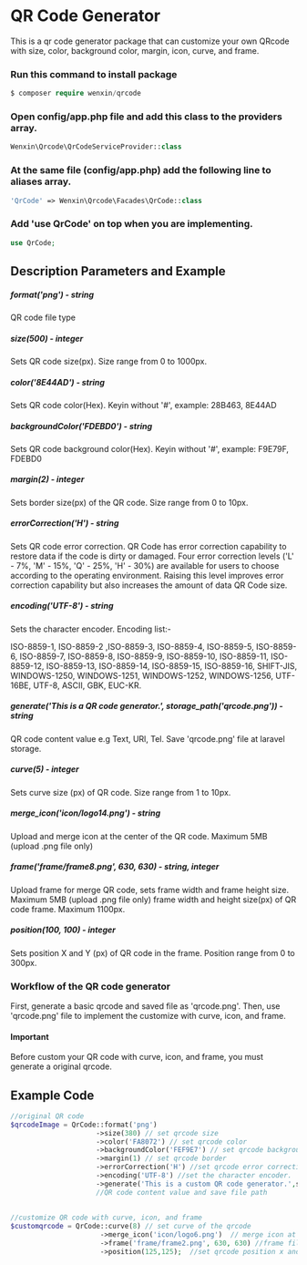 # QR Code Generator

This is a qr code generator package that can customize your own QRcode with size, color, background color, margin, icon, curve, and frame.

### Run this command to install package
```php
$ composer require wenxin/qrcode
```

### Open config/app.php file and add this class to the providers array.
```php
Wenxin\Qrcode\QrCodeServiceProvider::class
```

### At the same file (config/app.php) add the following line to aliases array. 
```php
'QrCode' => Wenxin\Qrcode\Facades\QrCode::class
```
### Add 'use QrCode' on top when you are implementing.
```php
use QrCode;
```
## Description Parameters and Example

##### format('png') - string
QR code file type
##### size(500) - integer
Sets QR code size(px). Size range from 0 to 1000px.
##### color('8E44AD') - string
Sets QR code color(Hex). Keyin without '#', example: 28B463, 8E44AD  
##### backgroundColor('FDEBD0') - string
Sets QR code background color(Hex). Keyin without '#', example: F9E79F, FDEBD0
##### margin(2) - integer
Sets border size(px) of the QR code. Size range from 0 to 10px.
##### errorCorrection('H') - string
Sets QR code error correction. QR Code has error correction capability to restore data if the code
is dirty or damaged. Four error correction levels ('L' - 7%, 'M' - 15%, 'Q' - 25%, 'H' - 30%) are available for users to choose according to the operating environment. Raising this level improves error correction capability but also increases the amount
of data QR Code size.
##### encoding('UTF-8') - string
Sets the character encoder. Encoding list:-

ISO-8859-1, ISO-8859-2 ,ISO-8859-3, ISO-8859-4, ISO-8859-5, ISO-8859-6, ISO-8859-7, ISO-8859-8, ISO-8859-9,
ISO-8859-10, ISO-8859-11, ISO-8859-12, ISO-8859-13, ISO-8859-14, ISO-8859-15, ISO-8859-16, SHIFT-JIS, WINDOWS-1250, WINDOWS-1251, WINDOWS-1252, WINDOWS-1256, UTF-16BE, UTF-8, ASCII, GBK, EUC-KR.
##### generate('This is a QR code generator.', storage_path('qrcode.png')) - string
QR code content value e.g Text, URl, Tel.
Save 'qrcode.png' file at laravel storage.
##### curve(5) - integer
Sets curve size (px) of QR code. Size range from 1 to 10px.
##### merge_icon('icon/logo14.png') - string
Upload and merge icon at the center of the QR code. Maximum 5MB (upload .png file only)
##### frame('frame/frame8.png', 630, 630) - string, integer
Upload frame for merge QR code, sets frame width and frame height
size. Maximum 5MB (upload .png file only) frame width and height size(px) of QR code frame. Maximum 1100px.
##### position(100, 100) - integer
Sets position X and Y (px) of QR code in the frame. Position range from 0 to 300px.


### Workflow of the QR code generator
First, generate a basic qrcode and saved file as 'qrcode.png'.
Then, use 'qrcode.png' file to implement the customize with curve, icon, and frame.

#### Important
Before custom your QR code with curve, icon, and frame, you must generate a original qrcode.

## Example Code
```php
//original QR code
$qrcodeImage = QrCode::format('png')      
                     ->size(380) // set qrcode size                                                                   
                     ->color('FA8072') // set qrcode color
                     ->backgroundColor('FEF9E7') // set qrcode background color                              
                     ->margin(1) // set qrcode border                       
                     ->errorCorrection('H') //set qrcode error correction  
                     ->encoding('UTF-8') //set the character encoder.                           
                     ->generate('This is a custom QR code generator.',storage_path('app/qrcode.png'));
                     //QR code content value and save file path
                     
                                                                
//customize QR code with curve, icon, and frame       
$customqrcode = QrCode::curve(8) // set curve of the qrcode
                      ->merge_icon('icon/logo6.png')  // merge icon at the center of the qrcode
                      ->frame('frame/frame2.png', 630, 630) //frame file ,frame width and height  
                      ->position(125,125);  //set qrcode position x and y in the frame                                       
        

```




